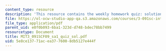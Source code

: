 ```yaml
---
content_type: resource
description: 'This resource contains the weekly homework quiz: solution outlines.'
file: https://ol-ocw-studio-app-qa.s3.amazonaws.com/courses/3-091sc-introduction-to-solid-state-chemistry-fall-2010/5e8ce13771acea3776008db5127e444f_MIT3_091SCF09_sa1_quiz_sol.pdf
file_type: application/pdf
parent_uid: e0f0b093-6ba1-323d-d748-bdec78bb7499
resourcetype: Document
title: MIT3_091SCF09_sa1_quiz_sol.pdf
uid: 5e8ce137-71ac-ea37-7600-8db5127e444f
---
```

